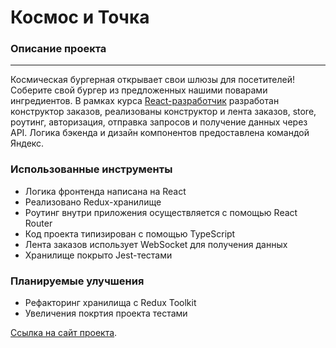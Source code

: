 # Космос и Точка

### **Описание проекта**
---
Космическая бургерная открывает свои шлюзы для посетителей! Соберите свой бургер из предложенных нашими поварами ингредиентов. 
В рамках курса [React-разработчик](https://praktikum.yandex.ru/react/) разработан конструктор заказов, реализованы 
конструктор и лента заказов, store, роутинг, авторизация, отправка запросов и получение данных через API. 
Логика бэкенда и дизайн компонентов предоставлена командой Яндекс. 

### **Использованные инструменты**
* Логика фронтенда написана на React
* Реализовано Redux-хранилище 
* Роутинг внутри приложения осуществляется с помощью React Router
* Код проекта типизирован с помощью TypeScript
* Лента заказов использует WebSocket для получения данных
* Хранилище покрыто Jest-тестами

### **Планируемые улучшения**
* Рефакторинг хранилища с Redux Toolkit
* Увеличения покртия проекта тестами

[Ссылка на сайт проекта]().